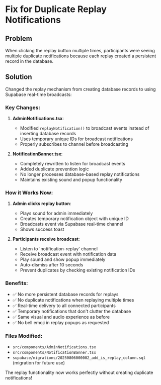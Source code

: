 # Fix for Duplicate Replay Notifications

## Problem
When clicking the replay button multiple times, participants were seeing multiple duplicate notifications because each replay created a persistent record in the database.

## Solution
Changed the replay mechanism from creating database records to using Supabase real-time broadcasts:

### Key Changes:

1. **AdminNotifications.tsx**:
   - Modified `replayNotification()` to broadcast events instead of inserting database records
   - Uses temporary unique IDs for broadcast notifications
   - Properly subscribes to channel before broadcasting

2. **NotificationBanner.tsx**:
   - Completely rewritten to listen for broadcast events
   - Added duplicate prevention logic 
   - No longer processes database-based replay notifications
   - Maintains existing sound and popup functionality

### How it Works Now:

1. **Admin clicks replay button**:
   - Plays sound for admin immediately
   - Creates temporary notification object with unique ID
   - Broadcasts event via Supabase real-time channel
   - Shows success toast

2. **Participants receive broadcast**:
   - Listen to 'notification-replay' channel
   - Receive broadcast event with notification data
   - Play sound and show popup immediately
   - Auto-dismiss after 10 seconds
   - Prevent duplicates by checking existing notification IDs

### Benefits:
- ✅ No more persistent database records for replays
- ✅ No duplicate notifications when replaying multiple times  
- ✅ Real-time delivery to all connected participants
- ✅ Temporary notifications that don't clutter the database
- ✅ Same visual and audio experience as before
- ✅ No bell emoji in replay popups as requested

### Files Modified:
- `src/components/AdminNotifications.tsx`
- `src/components/NotificationBanner.tsx` 
- `supabase/migrations/20250806000002_add_is_replay_column.sql` (migration for future use)

The replay functionality now works perfectly without creating duplicate notifications!
